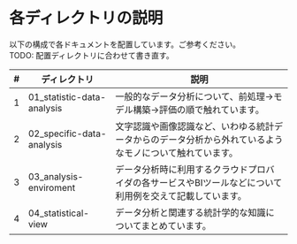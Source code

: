 # 各ディレクトリの説明
以下の構成で各ドキュメントを配置しています。ご参考ください。  
TODO: 配置ディレクトリに合わせて書き直す。

|#|ディレクトリ|説明|
|---|---|---|
|1|01_statistic-data-analysis|一般的なデータ分析について、前処理→モデル構築→評価の順で触れています。|
|2|02_specific-data-analysis|文字認識や画像認識など、いわゆる統計データからのデータ分析から外れているようなモノについて触れています。|
|3|03_analysis-enviroment|データ分析時に利用するクラウドプロバイダの各サービスやBIツールなどについて利用例を交えて記載しています。|
|4|04_statistical-view|データ分析と関連する統計学的な知識についてまとめています。|

